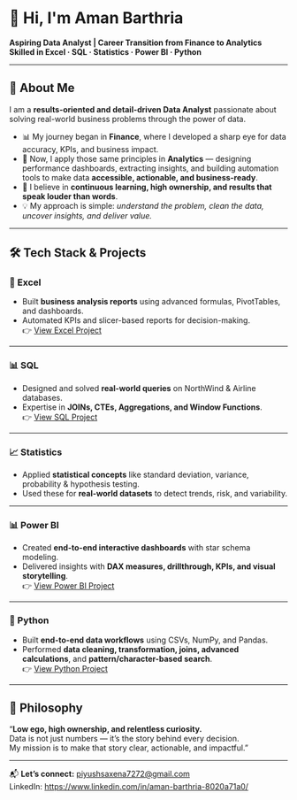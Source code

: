 # 👋 Hi, I'm Aman Barthria  

**Aspiring Data Analyst | Career Transition from Finance to Analytics**  
**Skilled in Excel · SQL · Statistics · Power BI · Python**  

---

## 🚀 About Me  
I am a **results-oriented and detail-driven Data Analyst** passionate about solving real-world business problems through the power of data.  

- 📊 My journey began in **Finance**, where I developed a sharp eye for data accuracy, KPIs, and business impact.  
- 🔎 Now, I apply those same principles in **Analytics** — designing performance dashboards, extracting insights, and building automation tools to make data **accessible, actionable, and business-ready**.  
- 🧠 I believe in **continuous learning, high ownership, and results that speak louder than words**.  
- 💡 My approach is simple: *understand the problem, clean the data, uncover insights, and deliver value.*  

---

## 🛠️ Tech Stack & Projects  

### 📑 Excel  
- Built **business analysis reports** using advanced formulas, PivotTables, and dashboards.  
- Automated KPIs and slicer-based reports for decision-making.  
👉 [View Excel Project](https://github.com/AmanBarthria/excel_analysis-project)

---

### 📊 SQL  
- Designed and solved **real-world queries** on NorthWind & Airline databases.  
- Expertise in **JOINs, CTEs, Aggregations, and Window Functions**.  
👉 [View SQL Project](https://github.com/AmanBarthria/SQL_project)

---

### 📈 Statistics  
- Applied **statistical concepts** like standard deviation, variance, probability & hypothesis testing.  
- Used these for **real-world datasets** to detect trends, risk, and variability.  

---

### 📊 Power BI  
- Created **end-to-end interactive dashboards** with star schema modeling.  
- Delivered insights with **DAX measures, drillthrough, KPIs, and visual storytelling**.  
👉 [View Power BI Project](https://github.com/AmanBarthria/powerbi_project)

---

### 🐍 Python  
- Built **end-to-end data workflows** using CSVs, NumPy, and Pandas.  
- Performed **data cleaning, transformation, joins, advanced calculations**, and **pattern/character-based search**.  
👉 [View Python Project](https://github.com/AmanBarthria/Python_project)

---

## 🌟 Philosophy  
“**Low ego, high ownership, and relentless curiosity.**  
Data is not just numbers — it’s the story behind every decision.  
My mission is to make that story clear, actionable, and impactful.”  

---

📬 **Let’s connect:** piyushsaxena7272@gmail.com  
LinkedIn: https://www.linkedin.com/in/aman-barthria-8020a71a0/
